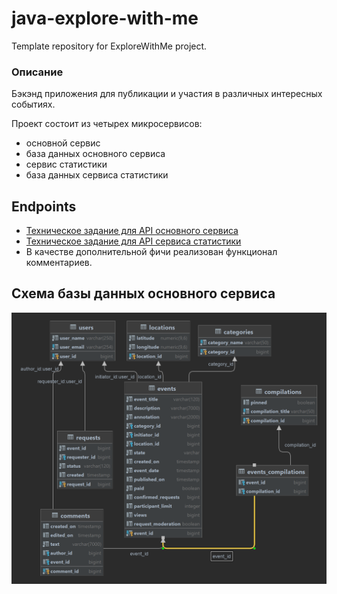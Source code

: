 # java-explore-with-me
Template repository for ExploreWithMe project.

### Описание
Бэкэнд приложения для публикации и участия в различных интересных событиях.

Проект состоит из четырех микросервисов:
- основной сервис
- база данных основного сервиса
- сервис статистики
- база данных сервиса статистики

## Endpoints
- [Техническое задание для API основного сервиса](./ewm-main-service-spec.json)
- [Техническое задание для API сервиса статистики](./ewm-stats-service-spec.json)
- В качестве дополнительной фичи реализован функционал комментариев.

## Схема базы данных основного сервиса
![](diagram.png)
